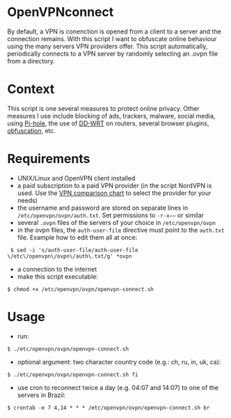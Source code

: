 # OpenVPNconnect

By default, a VPN is conenction is opened from a client to a server and the connection remains. With this script I want to obfuscate online behaviour using the many servers VPN providers offer. This script automatically, periodically connects to a VPN server by randomly selecting an .ovpn file from a directory.

# Context

This script is one several measures to protect online privacy. Other measures I use include blocking of ads, trackers, malware, social media, using [Pi-hole](https://pi-hole.net/), the use of [DD-WRT](http://dd-wrt.com/) on routers, several browser plugins, [obfuscation](https://github.com/rzsykzmxpxzasqxtyxlveeanfu/Obfuscator/), etc.

# Requirements

* UNIX/Linux and OpenVPN client installed
* a paid subscription to a paid VPN provider (in the script NordVPN is used. Use the [VPN comparison chart](https://thatoneprivacysite.net/vpn-comparison-chart/) to select the provider for your needs)
* the username and password are stored on separate lines in `/etc/openvpn/ovpn/auth.txt`. Set permissions to `-r-x——` or similar
* several `.ovpn` files of the servers of your choice in `/etc/openvpn/ovpn`
* in the ovpn files, the `auth-user-file` directive must point to the `auth.txt` file. Example how to edit them all at once:
```
 $ sed -i 's/auth-user-file/auth-user-file \/etc\/openvpn\/ovpn\/auth\.txt/g' *ovpn
```
* a connection to the internet
* make this script executable:
```
$ chmod +x /etc/openvpn/ovpn/openvpn-connect.sh
```
# Usage

* run:
```
$ ./etc/openvpn/ovpn/openvpn-connect.sh
```
* optional argument: two character country code (e.g.: ch, ru, in, uk, ca):
```
$ ./etc/openvpn/ovpn/openvpn-connect.sh fi
```
* use cron to reconnect twice a day (e.g. 04:07 and 14:07) to one of the servers in Brazil:
```
$ crontab -e 7 4,14 * * * /etc/openvpn/ovpn/openvpn-connect.sh br
```
